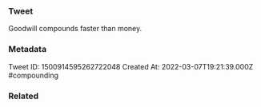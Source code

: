 ### Tweet
Goodwill compounds faster than money.

### Metadata
Tweet ID: 1500914595262722048
Created At: 2022-03-07T19:21:39.000Z
#compounding

### Related

